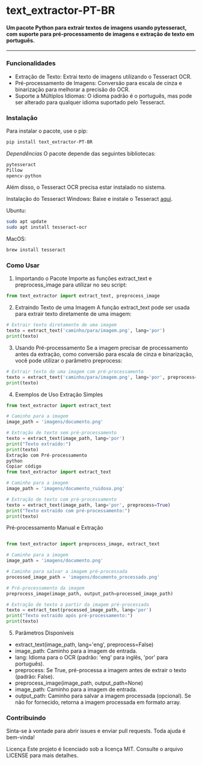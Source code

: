 # text_extractor-PT-BR

#### Um pacote Python para extrair textos de imagens usando pytesseract, com suporte para pré-processamento de imagens e extração de texto em português.

---

### Funcionalidades

- Extração de Texto: Extrai texto de imagens utilizando o Tesseract OCR.
- Pré-processamento de Imagens: Conversão para escala de cinza e binarização para melhorar a precisão do OCR.
- Suporte a Múltiplos Idiomas: O idioma padrão é o português, mas pode ser alterado para qualquer idioma suportado pelo Tesseract.

### Instalação

Para instalar o pacote, use o pip:

```bash
pip install text_extractor-PT-BR
```

_Dependências_
O pacote depende das seguintes bibliotecas:
```python
pytesseract
Pillow
opencv-python
```
Além disso, o Tesseract OCR precisa estar instalado no sistema.

Instalação do Tesseract
Windows: Baixe e instale o Tesseract [aqui](https://github.com/UB-Mannheim/tesseract/wiki).

Ubuntu:

```bash
sudo apt update
sudo apt install tesseract-ocr
```

MacOS:

```bash
brew install tesseract
```

### Como Usar

1. Importando o Pacote
   Importe as funções extract_text e preprocess_image para utilizar no seu script:

```python
from text_extractor import extract_text, preprocess_image
```

2. Extraindo Texto de uma Imagem
   A função extract_text pode ser usada para extrair texto diretamente de uma imagem:

```python
# Extrair texto diretamente de uma imagem
texto = extract_text('caminho/para/imagem.png', lang='por')
print(texto)
```

3. Usando Pré-processamento
   Se a imagem precisar de processamento antes da extração, como conversão para escala de cinza e binarização, você pode utilizar o parâmetro preprocess:

```python
# Extrair texto de uma imagem com pré-processamento
texto = extract_text('caminho/para/imagem.png', lang='por', preprocess=True)
print(texto)
```

4. Exemplos de Uso
   Extração Simples

```python
from text_extractor import extract_text

# Caminho para a imagem
image_path = 'imagens/documento.png'

# Extração de texto sem pré-processamento
texto = extract_text(image_path, lang='por')
print("Texto extraído:")
print(texto)
Extração com Pré-processamento
python
Copiar código
from text_extractor import extract_text

# Caminho para a imagem
image_path = 'imagens/documento_ruidoso.png'

# Extração de texto com pré-processamento
texto = extract_text(image_path, lang='por', preprocess=True)
print("Texto extraído com pré-processamento:")
print(texto)
```

Pré-processamento Manual e Extração

```python

from text_extractor import preprocess_image, extract_text

# Caminho para a imagem
image_path = 'imagens/documento.png'

# Caminho para salvar a imagem pré-processada
processed_image_path = 'imagens/documento_processado.png'

# Pré-processamento da imagem
preprocess_image(image_path, output_path=processed_image_path)

# Extração de texto a partir da imagem pré-processada
texto = extract_text(processed_image_path, lang='por')
print("Texto extraído após pré-processamento:")
print(texto)
```

5. Parâmetros Disponíveis

- extract_text(image_path, lang='eng', preprocess=False)
- image_path: Caminho para a imagem de entrada.
- lang: Idioma para o OCR (padrão: 'eng' para inglês, 'por' para português).
- preprocess: Se True, pré-processa a imagem antes de extrair o texto (padrão: False).
- preprocess_image(image_path, output_path=None)
- image_path: Caminho para a imagem de entrada.
- output_path: Caminho para salvar a imagem processada (opcional). Se não for fornecido, retorna a imagem processada em formato array.

### Contribuindo

Sinta-se à vontade para abrir issues e enviar pull requests. Toda ajuda é bem-vinda!

Licença
Este projeto é licenciado sob a licença MIT. Consulte o arquivo LICENSE para mais detalhes.
